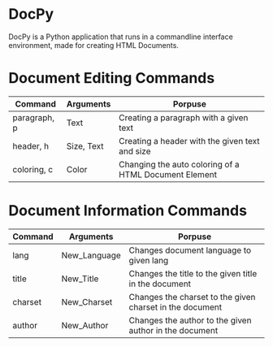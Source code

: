 # DocPy
DocPy is a Python application that runs in a commandline interface environment, made for creating HTML Documents.

# Document Editing Commands
| Command       | Arguments     | Porpuse                                                |
| ------------- | ------------- | ------------------------------------------------------ |
| paragraph, p  | Text          | Creating a paragraph with a given text                 |
| header, h     | Size, Text    | Creating a header with the given text and size         |
| coloring, c   | Color         | Changing the auto coloring of a HTML Document Element  |

# Document Information Commands
| Command       | Arguments         | Porpuse                                                  |
| ------------- | ----------------- | -------------------------------------------------------- |
| lang          | New_Language      | Changes document language to given lang                  |
| title         | New_Title         | Changes the title to the given title in the document     |
| charset       | New_Charset       | Changes the charset to the given charset in the document |
| author        | New_Author        | Changes the author to the given author in the document   |
